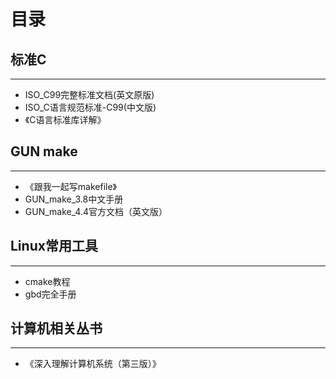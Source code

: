 # **目录**

## 标准C

---

* ISO_C99完整标准文档(英文原版)
* ISO_C语言规范标准-C99(中文版)
* 《C语言标准库详解》

## GUN make

---

* 《跟我一起写makefile》
* GUN_make_3.8中文手册
* GUN_make_4.4官方文档（英文版）

## Linux常用工具

---

* cmake教程
* gbd完全手册

## 计算机相关丛书

---

* 《深入理解计算机系统（第三版）》
